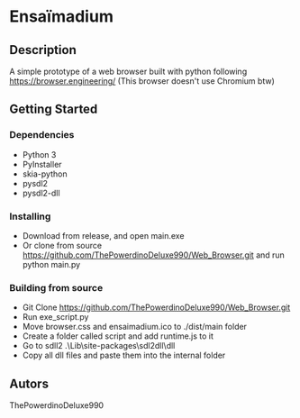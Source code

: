# Ensaïmadium

## Description
A simple prototype of a web browser built with python following https://browser.engineering/
(This browser doesn't use Chromium btw)
## Getting Started
### Dependencies
* Python 3
* PyInstaller
* skia-python
* pysdl2 
* pysdl2-dll

### Installing

* Download from release, and open main.exe
* Or clone from source https://github.com/ThePowerdinoDeluxe990/Web_Browser.git and run python main.py

### Building from source
* Git Clone https://github.com/ThePowerdinoDeluxe990/Web_Browser.git
* Run exe_script.py
* Move browser.css and ensaimadium.ico to ./dist/main folder
* Create a folder called script and add runtime.js to it
* Go to sdll2 .\Lib\site-packages\sdl2dll\dll
* Copy all dll files and paste them into the internal folder

## Autors
ThePowerdinoDeluxe990
